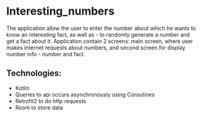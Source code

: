 # Interesting_numbers
The application allow the user to enter the number about which he wants to know an interesting fact, as well as - to randomly generate a number and get a fact about it. Application contain 2 screens: main screen, where user makes internet requests about numbers, and second screen for display number info - number and fact.

Technologies:
-
 - Kotlin
 - Queries to api occurs asynchronously using Coroutines
 - Retrofit2 to do http requests
 - Room to store data
